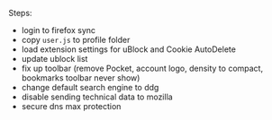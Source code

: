 Steps:
- login to firefox sync
- copy `user.js` to profile folder
- load extension settings for uBlock and Cookie AutoDelete
- update ublock list
- fix up toolbar (remove Pocket, account logo, density to compact, bookmarks toolbar never show)
- change default search engine to ddg
- disable sending technical data to mozilla
- secure dns max protection